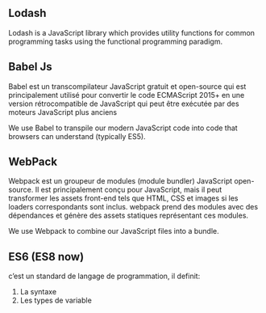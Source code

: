 ## Lodash

Lodash is a JavaScript library which provides utility functions for common programming tasks using the functional programming paradigm.

## Babel Js

Babel est un transcompilateur JavaScript gratuit et open-source qui est principalement utilisé pour convertir le code ECMAScript 2015+ en une version rétrocompatible de JavaScript qui peut être exécutée par des moteurs JavaScript plus anciens <br/>

We use Babel to transpile our modern JavaScript code into code that browsers can understand (typically ES5).

## WebPack

Webpack est un groupeur de modules (module bundler) JavaScript open-source. Il est principalement conçu pour JavaScript, mais il peut transformer les assets front-end tels que HTML, CSS et images si les loaders correspondants sont inclus. webpack prend des modules avec des dépendances et génère des assets statiques représentant ces modules. <br/>

We use Webpack to combine our JavaScript files into a bundle.

## ES6 (ES8 now)

c’est un standard de langage de programmation, il definit:

1. La syntaxe
2. Les types de variable

